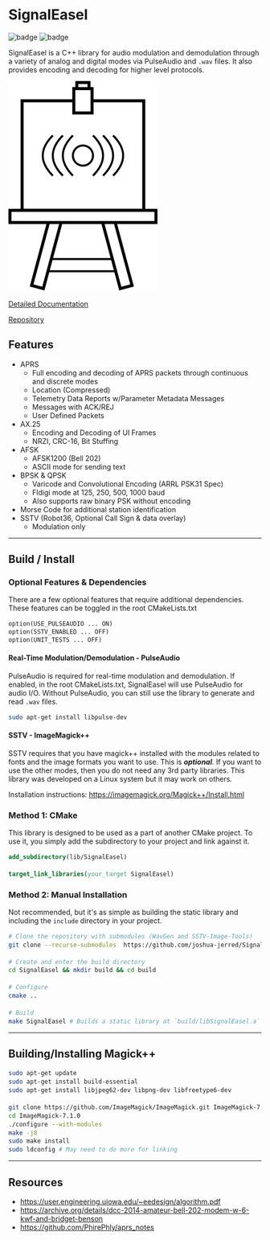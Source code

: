 # SignalEasel
![badge](https://img.shields.io/endpoint?url=https://gist.githubusercontent.com/joshua-jerred/b51272b5db76d6d818ada419ce2d1bef/raw/code_coverage.json)
![badge](https://img.shields.io/endpoint?url=https://gist.githubusercontent.com/joshua-jerred/b51272b5db76d6d818ada419ce2d1bef/raw/doxygen_coverage.json)

SignalEasel is a C++ library for audio modulation and demodulation through a
variety of analog and digital modes via PulseAudio and `.wav` files. It also
provides encoding and decoding for higher level protocols.

![SignalEasel](docs/images/logo.svg)

[Detailed Documentation](https://signaleasel.joshuajer.red)

[Repository](https://github.com/joshua-jerred/SignalEasel)

## Features
- APRS
  - Full encoding and decoding of APRS packets through continuous and discrete modes
  - Location (Compressed)
  - Telemetry Data Reports w/Parameter Metadata Messages
  - Messages with ACK/REJ
  - User Defined Packets
- AX.25
  - Encoding and Decoding of UI Frames
  - NRZI, CRC-16, Bit Stuffing
- AFSK
  - AFSK1200 (Bell 202)
  - ASCII mode for sending text
- BPSK & QPSK
  - Varicode and Convolutional Encoding (ARRL PSK31 Spec)
  - Fldigi mode at 125, 250, 500, 1000 baud
  - Also supports raw binary PSK without encoding
- Morse Code for additional station identification
- SSTV (Robot36, Optional Call Sign & data overlay)
  - Modulation only

***

## Build / Install

### Optional Features & Dependencies

There are a few optional features that require additional dependencies. These
features can be toggled in the root CMakeLists.txt

```
option(USE_PULSEAUDIO ... ON)
option(SSTV_ENABLED ... OFF)
option(UNIT_TESTS ... OFF)
```

#### Real-Time Modulation/Demodulation - PulseAudio
PulseAudio is required for real-time modulation and demodulation. If enabled,
in the root CMakeLists.txt, SignalEasel will use PulseAudio for audio I/O.
Without PulseAudio, you can still use the library to generate and read `.wav`
files.

```bash
sudo apt-get install libpulse-dev
```

#### SSTV - ImageMagick++
SSTV requires that you have magick++ installed with the modules related to fonts and the image formats you want to use. This is ***optional***. If you want to use the other modes, then you do not need any 3rd party libraries. This library was developed on a Linux system but it may work on others.

Installation instructions: https://imagemagick.org/Magick++/Install.html

### Method 1: CMake
This library is designed to be used as a part of another CMake project. To use
it, you simply add the subdirectory to your project and link against it.

```cmake
add_subdirectory(lib/SignalEasel)

target_link_libraries(your_target SignalEasel)
```

### Method 2: Manual Installation
Not recommended, but it's as simple as building the static library and
including the `include` directory in your project.

```bash
# Clone the repository with submodules (WavGen and SSTV-Image-Tools)
git clone --recurse-submodules  https://github.com/joshua-jerred/SignalEasel

# Create and enter the build directory
cd SignalEasel && mkdir build && cd build

# Configure
cmake ..

# Build
make SignalEasel # Builds a static library at `build/libSignalEasel.a`
```

***

## Building/Installing Magick++

```bash
sudo apt-get update
sudo apt-get install build-essential
sudo apt-get install libjpeg62-dev libpng-dev libfreetype6-dev

git clone https://github.com/ImageMagick/ImageMagick.git ImageMagick-7.1.0
cd ImageMagick-7.1.0
./configure --with-modules
make -j8
sudo make install
sudo ldconfig # May need to do more for linking
```

***

## Resources

- https://user.engineering.uiowa.edu/~eedesign/algorithm.pdf
- https://archive.org/details/dcc-2014-amateur-bell-202-modem-w-6-kwf-and-bridget-benson
- https://github.com/PhirePhly/aprs_notes